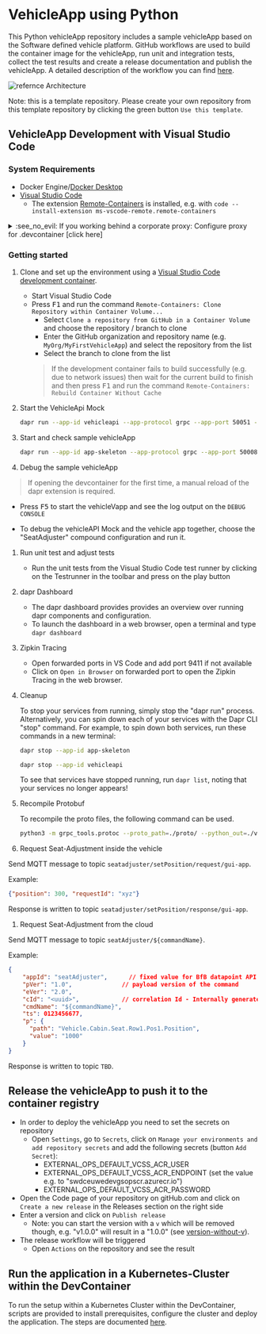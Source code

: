 # VehicleApp using Python

This Python vehicleApp repository includes a sample vehicleApp based on the Software defined vehicle platform. GitHub workflows are used to build the container image for the vehicleApp, run unit and integration tests, collect the test results and create a release documentation and
publish the vehicleApp. A detailed description of the workflow you can find [here](https://github.com/SoftwareDefinedVehicle/vehicle-app-python-template/blob/usr/mandeep/5571-documentation-improvment/docs/vehicle_app_releases.md).
 
![refernce Architecture](https://github.com/SoftwareDefinedVehicle/vehicle-app-python-template/blob/usr/mandeep/5571-documentation-improvment/docs/assets/publish_container.png)

Note: this is a template repository. Please create your own repository from this template repository by clicking the green button `Use this template`.

## VehicleApp Development with Visual Studio Code

### System Requirements

* Docker Engine/[Docker Desktop](https://www.docker.com/products/docker-desktop)
* [Visual Studio Code](https://code.visualstudio.com)
  * The extension [Remote-Containers](https://marketplace.visualstudio.com/items?itemName=ms-vscode-remote.remote-containers) is installed, e.g. with `code --install-extension ms-vscode-remote.remote-containers`

<details>
      <summary>:see_no_evil: If you working behind a corporate proxy: Configure proxy for .devcontainer [click here] </summary>

> Disclaimer: Non proxy configuration is used by default


1. In Windows: Edit environment variables for your account
2. Create environment variable with name: `DEVCONTAINER_PROXY` with the value `.Proxy`
   * Don't forget (dot) in value of the environment variable
3. Restart Visual Studio Code to pick up new environment variable
4. Optional (in case of any problems): Make sure you clean all images and volumes in Docker Desktop, otherwise cache might be used

### Troubleshooting
If for some reason the devcontainer is not working, then check the `.docker\config.json` file in User profile directory.

The `.docker\config.json` has to have following proxy settings:

```json
{
   "credsStore":"desktop",
   "proxies":{
         "default":{
            "httpProxy":"http://host.docker.internal:3128",
            "httpsProxy":"http://host.docker.internal:3128",
            "noProxy":"host.docker.internal,localhost,127.0.0.1,.bosch.com"
         }
      },
   "stackOrchestrator":"swarm"
}

```
</details>

### Getting started

1. Clone and set up the environment using a [Visual Studio Code development container](https://code.visualstudio.com/docs/remote/create-dev-container#:~:text=%20Create%20a%20development%20container%20%201%20Path,additional%20software%20in%20your%20dev%20container.%20More%20).
   * Start Visual Studio Code
   * Press <kbd>F1</kbd> and run the command `Remote-Containers: Clone Repository within Container Volume...`
     * Select `Clone a repository from GitHub in a Container Volume` and choose the repository / branch to clone
     * Enter the GitHub organization and repository name (e.g. `MyOrg/MyFirstVehicleApp`) and select the repository from the list
     * Select the branch to clone from the list
     > If the development container fails to build successfully (e.g. due to network issues) then wait for the current build to finish and then press <kbd>F1</kbd> and run the command `Remote-Containers: Rebuild Container Without Cache`

1. Start the VehicleApi Mock

   ```bash
   dapr run --app-id vehicleapi --app-protocol grpc --app-port 50051 --components-path ./.dapr/components --config ./.dapr/config.yaml  python3 ./src/vehicle_sdk/vehicle_api_mock/vehicleapi.py
   ```

1. Start and check sample vehicleApp

   ```bash
   dapr run --app-id app-skeleton --app-protocol grpc --app-port 50008 --config ./.dapr/config.yaml --components-path ./.dapr/components  python3 ./src/run.py 
   ```

1. Debug the sample vehicleApp

> If opening the devcontainer for the first time, a manual reload of the dapr extension is required. 

   * Press <kbd>F5</kbd> to start the vehicleVapp and see the log output on the `DEBUG CONSOLE`    

   * To debug the vehicleAPI Mock and the vehicle app together, choose the "SeatAdjuster" compound configuration and run it. 

1. Run unit test and adjust tests
   * Run the unit tests from the Visual Studio Code test runner by clicking on the Testrunner in the toolbar and press on the play button
     

1. dapr Dashboard
   * The dapr dashboard provides provides an overview over running dapr components and configuration.
   * To launch the dashboard in a web browser, open a terminal and type `dapr dashboard`   
   
1. Zipkin Tracing
   * Open forwarded ports in VS Code and add port 9411 if not available
   * Click on `Open in Browser` on forwarded port to open the Zipkin Tracing in the web browser.
     
1. Cleanup

   To stop your services from running, simply stop the "dapr run" process. Alternatively, you can spin down each of your services with the Dapr CLI "stop" command. For example, to spin down both services, run these commands in a new terminal: 

   <!-- STEP
   expected_stdout_lines: 
     - 'app stopped successfully: nodeapp'
     - 'app stopped successfully: pythonapp'
   expected_stderr_lines:
   output_match_mode: substring
   name: Shutdown dapr
   -->

   ```bash
   dapr stop --app-id app-skeleton 
   ```

   ```bash
   dapr stop --app-id vehicleapi
   ```

   <!-- END_STEP -->

   To see that services have stopped running, run `dapr list`, noting that your services no longer appears!

1. Recompile Protobuf 

   To recompile the proto files, the following command can be used. 
   ```bash
   python3 -m grpc_tools.protoc --proto_path=./proto/ --python_out=./vehicleapi/    --grpc_python_out=./vehicleapi/ ./proto/vehicleapi.proto
   ```

1. Request Seat-Adjustment inside the vehicle

Send MQTT message to topic `seatadjuster/setPosition/request/gui-app`. 

Example:
```json
{"position": 300, "requestId": "xyz"}
```

Response is written to topic `seatadjuster/setPosition/response/gui-app`.

1. Request Seat-Adjustment from the cloud

Send MQTT message to topic `seatAdjuster/${commandName}`.

Example:
```json
{
    "appId": "seatAdjuster",      // fixed value for BfB datapoint API
    "pVer": "1.0",              // payload version of the command
    "eVer": "2.0",
    "cId": "<uuid>",            // correlation Id - Internally generated
    "cmdName": "${commandName}",  
    "ts": 0123456677,
    "p": {
      "path": "Vehicle.Cabin.Seat.Row1.Pos1.Position",
      "value": "1000" 
    }
}
```

Response is written to topic `TBD`.

  
## Release the vehicleApp to push it to the container registry
   * In order to deploy the vehicleApp you need to set the secrets on repository
     * Open `Settings`, go to `Secrets`, click on `Manage your environments and add repository secrets` and add the following secrets (button `Add Secret`):
       * EXTERNAL_OPS_DEFAULT_VCSS_ACR_USER
       * EXTERNAL_OPS_DEFAULT_VCSS_ACR_ENDPOINT (set the value e.g. to "swdceuwedevgsopscr.azurecr.io")
       * EXTERNAL_OPS_DEFAULT_VCSS_ACR_PASSWORD 
   * Open the Code page of your repository on gitHub.com and click on `Create a new release` in the Releases section on the right side
   * Enter a version and click on `Publish release`
     * Note: you can start the version with a `v` which will be removed though, e.g. "v1.0.0" will result in a "1.0.0" (see [version-without-v](https://github.com/battila7/get-version-action)).
   * The release workflow will be triggered
     * Open `Actions` on the repository and see the result

## Run the application in a Kubernetes-Cluster within the DevContainer
To run the setup within a Kubernetes Cluster within the DevContainer, scripts are provided to install prerequisites, configure the cluster and deploy the application. The steps are documented [here](https://github.com/SoftwareDefinedVehicle/vehicle-app-python-template/blob/main/.sdv/k3d/README-k3d.md).

